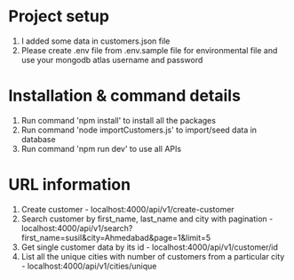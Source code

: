 # Project setup
1. I added some data in customers.json file
2. Please create .env file from .env.sample file for environmental file and use your mongodb atlas username and password

# Installation & command details
1. Run command 'npm install' to install all the packages
2. Run command 'node importCustomers.js' to import/seed data in database
3. Run command 'npm run dev' to use all APIs

# URL information
1. Create customer - localhost:4000/api/v1/create-customer
2. Search customer by first_name, last_name and city with pagination - localhost:4000/api/v1/search?first_name=susil&city=Ahmedabad&page=1&limit=5
3. Get single customer data by its id - localhost:4000/api/v1/customer/id
4. List all the unique cities with number of customers from a particular city - localhost:4000/api/v1/cities/unique
